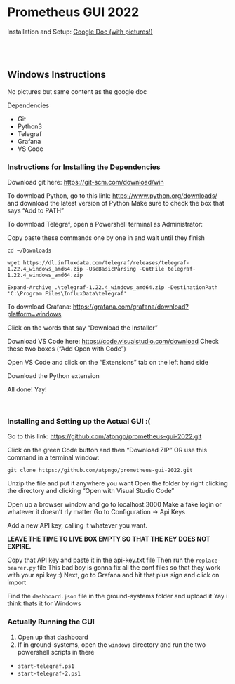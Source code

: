 # Prometheus GUI 2022

Installation and Setup:
[Google Doc (with pictures!)](https://docs.google.com/document/d/13TNMpSc-YqPO50H5LMzu2A0UPb89W38w97et8WEm5aw/edit#)

<br>
<br>

## Windows Instructions
No pictures but same content as the google doc


Dependencies
- Git
- Python3
- Telegraf
- Grafana
- VS Code

### Instructions for Installing the Dependencies
Download git here: https://git-scm.com/download/win 

To download Python, go to this link: https://www.python.org/downloads/ and download the latest version of Python
Make sure to check the box that says “Add to PATH”

To download Telegraf, open a Powershell terminal as Administrator:

Copy paste these commands one by one in and wait until they finish
```
cd ~/Downloads

wget https://dl.influxdata.com/telegraf/releases/telegraf-1.22.4_windows_amd64.zip -UseBasicParsing -OutFile telegraf-1.22.4_windows_amd64.zip

Expand-Archive .\telegraf-1.22.4_windows_amd64.zip -DestinationPath 'C:\Program Files\InfluxData\telegraf'
```

To download Grafana: https://grafana.com/grafana/download?platform=windows 

Click on the words that say “Download the Installer”

Download VS Code here: https://code.visualstudio.com/download 
Check these two boxes (“Add Open with Code”)

Open VS Code and click on the “Extensions” tab on the left hand side

Download the Python extension 

All done! Yay! 

<br>


### Installing and Setting up the Actual GUI :(
Go to this link: https://github.com/atpngo/prometheus-gui-2022.git 

Click on the green Code button and then “Download ZIP” OR use this command in a terminal window: 
```
git clone https://github.com/atpngo/prometheus-gui-2022.git  
```

Unzip the file and put it anywhere you want
Open the folder by right clicking the directory and clicking “Open with Visual Studio Code”

Open up a browser window and go to localhost:3000
Make a fake login or whatever it doesn’t rly matter
Go to Configuration -> Api Keys


Add a new API key, calling it whatever you want.

<b>LEAVE THE TIME TO LIVE BOX EMPTY SO THAT THE KEY DOES NOT EXPIRE.</b>

Copy that API key and paste it in the api-key.txt file
Then run the ```replace-bearer.py``` file
This bad boy is gonna fix all the conf files so that they work with your api key :)
Next, go to Grafana and hit that plus sign and click on import

Find the ```dashboard.json``` file in the ground-systems folder and upload it
Yay i think thats it for Windows

### Actually Running the GUI
1. Open up that dashboard
2. If in ground-systems, open the ```windows``` directory and run the two powershell scripts in there
- ```start-telegraf.ps1```
- ```start-telegraf-2.ps1```



